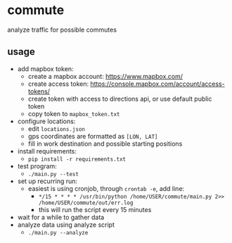 # commute
analyze traffic for possible commutes

## usage
* add mapbox token:
  * create a mapbox account: https://www.mapbox.com/
  * create access token: https://console.mapbox.com/account/access-tokens/
  * create token with access to directions api, or use default public token
  * copy token to `mapbox_token.txt`
* configure locations:
  * edit `locations.json`
  * gps coordinates are formatted as `[LON, LAT]`
  * fill in work destination and possible starting positions
* install requirements:
  * `pip install -r requirements.txt`
* test program:
  * `./main.py --test`
* set up recurring run:
  * easiest is using cronjob, through `crontab -e`, add line:
    * `*/15 * * * * /usr/bin/python /home/USER/commute/main.py 2>> /home/USER/commute/out/err.log`
    * this will run the script every 15 minutes
* wait for a while to gather data
* analyze data using analyze script
  * `./main.py --analyze`
